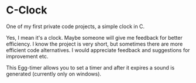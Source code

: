 # C-Clock
One of my first private code projects, a simple clock in C.

Yes, I mean it's a clock. Maybe someone will give me feedback for better efficiency. I know the project is very short, but sometimes there are more efficient code alternatives. I would appreciate feedback and suggestions for improvement etc.


This Egg-timer allows you to set a timer and after it expires a sound is generated (currently only on windows).



